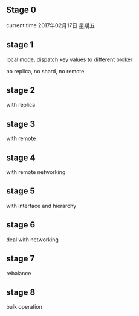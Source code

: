## Stage 0

current time 2017年02月17日 星期五

## stage 1

local mode, dispatch key values to different broker

no replica, no shard, no remote

## stage 2

with replica

## stage 3 

with remote

## stage 4

with remote networking

## stage 5 

with interface and hierarchy

## stage 6

deal with networking 

## stage 7

rebalance

## stage 8

bulk operation


